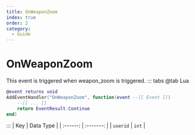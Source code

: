 ```yaml
---
title: OnWeaponZoom
index: true
order: 2
category:
  - Guide
---
```


# OnWeaponZoom
This event is triggered when weapon_zoom is triggered.
::: tabs
@tab Lua
```lua
@event returns void
AddEventHandler("OnWeaponZoom", function(event --[[ Event ]])
    --[[ ... ]]
    return EventResult.Continue
end)
```

:::
|    Key   | Data Type |
| :------: | :-------: |
| `userid` |   `int`   |